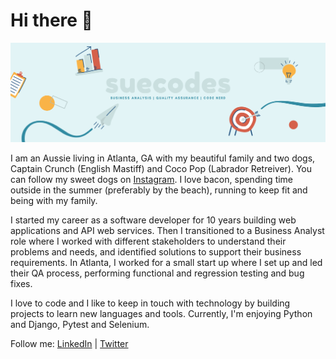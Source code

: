 # Hi there 👋

![me](https://github.com/suecodes/suecodes/blob/master/suecodes-small.png)

I am an Aussie living in Atlanta, GA with my beautiful family and two dogs, Captain Crunch (English Mastiff) and Coco Pop (Labrador Retreiver). You can follow my sweet dogs on [Instagram](https://www.instagram.com/thecerealdogs/). I love bacon, spending time outside in the summer (preferably by the beach), running to keep fit and being with my family. 

I started my career as a software developer for 10 years building web applications and API web services. Then I transitioned to a Business Analyst role where I worked with different stakeholders to understand their problems and needs, and identified solutions to support their business requirements. In Atlanta, I worked for a small start up where I set up and led their QA process, performing functional and regression testing and bug fixes. 

I love to code and I like to keep in touch with technology by building projects to learn new languages and tools. Currently, I'm enjoying Python and Django, Pytest and Selenium. 

Follow me: [LinkedIn](https://www.linkedin.com/in/susan-edens/) | [Twitter](https://twitter.com/runhappylife)

<!--
**suecodes/suecodes** is a ✨ _special_ ✨ repository because its `README.md` (this file) appears on your GitHub profile.

Here are some ideas to get you started:

- 🔭 I’m currently working on ...
- 🌱 I’m currently learning ...
- 👯 I’m looking to collaborate on ...
- 🤔 I’m looking for help with ...
- 💬 Ask me about ...
- 📫 How to reach me: ...
- 😄 Pronouns: ...
- ⚡ Fun fact: ...
-->
